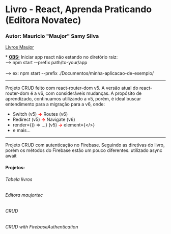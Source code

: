# Livro - React, Aprenda Praticando (Editora Novatec)
### Autor: Mauricio "Maujor" Samy Silva
<a href="https://maujor.com" target="_blank">Livros Maujor</a>

\* <u><b>OBS:</b></u> Iniciar app react não estando no diretório raiz:<br>
--> npm start --prefix path/to-your/app<br><br>
--> ex: npm start --prefix ./Documentos/minha-aplicacao-de-exemplo/
<hr>

Projeto CRUD feito com react-router-dom v5.
A versão atual do react-router-dom é a v6, com consideráveis mudanças.
A propósito de aprendizado, continuamos utilizando a v5, porém, é ideal buscar entendimento para a migração para a v6, onde:

* Switch (v5) <b><span style="color: red;">-></span></b> Routes (v6)
* Redirect (v5) <b><span style="color: red;">-></span></b> Navigate (v6)
* render={() => ...} (v5) <b style="color: red;">-></b> element={</>}
* e mais... 

<hr>

Projeto CRUD com autenticação no Firebase.
Seguindo as diretivas do livro, porém os métodos do Firebase estão um pouco diferentes.
utilizado async await

#### Projetos:

###### Tabela livros
###### Editora maujortec
###### CRUD
###### CRUD with FirebaseAuthentication
